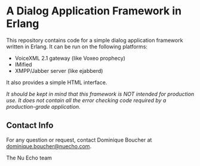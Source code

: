 A Dialog Application Framework in Erlang
========================================

This repository contains code for a simple dialog application framework written in Erlang. It can be run on the following platforms:

- VoiceXML 2.1 gateway (like Voxeo prophecy)
- IMified
- XMPP/Jabber server (like ejabberd)

It also provides a simple HTML interface. 


_It should be kept in mind that this framework is NOT intended for
production use. It does not contain all the error checking code
required by a production-grade application._


Contact Info
------------

For any question or request, contact Dominique Boucher at <dominique.boucher@nuecho.com>. 

The Nu Echo team


